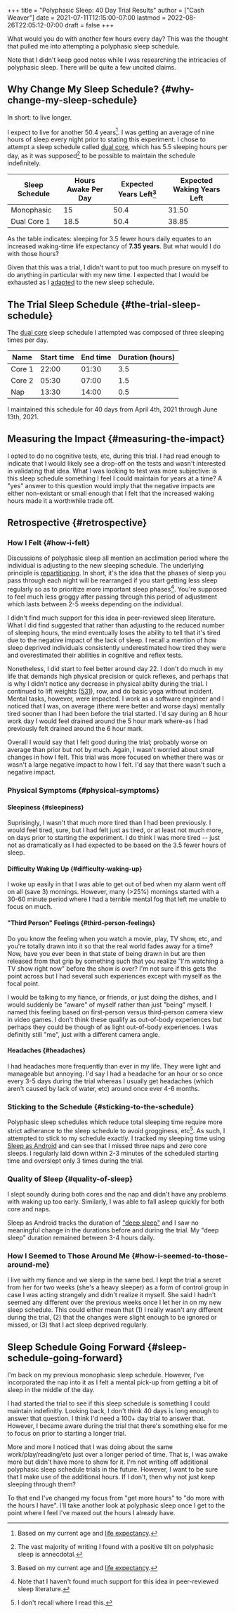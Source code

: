 +++
title = "Polyphasic Sleep: 40 Day Trial Results"
author = ["Cash Weaver"]
date = 2021-07-11T12:15:00-07:00
lastmod = 2022-08-26T22:05:12-07:00
draft = false
+++

What would you do with another few hours every day? This was the thought that pulled me into attempting a polyphasic sleep schedule.

Note that I didn't keep good notes while I was researching the intricacies of polyphasic sleep. There will be quite a few uncited claims.


## Why Change My Sleep Schedule? {#why-change-my-sleep-schedule}

In short: to live longer.

I expect to live for another 50.4 years[^fn:1]. I was getting an average of nine hours of sleep every night prior to stating this experiment. I chose to attempt a sleep schedule called [dual core](https://www.polyphasic.net/dual-core-1/), which has 5.5 sleeping hours per day, as it was supposed[^fn:2] to be possible to maintain the schedule indefinitely.

| Sleep Schedule | Hours Awake Per Day | Expected Years Left[^fn:1] | Expected Waking Years Left |
|----------------|---------------------|----------------------------|----------------------------|
| Monophasic     | 15                  | 50.4                       | 31.50                      |
| Dual Core 1    | 18.5                | 50.4                       | 38.85                      |

As the table indicates: sleeping for 3.5 fewer hours daily equates to an increased waking-time life expectancy of **7.35 years**. But what would I do with those hours?

Given that this was a trial, I didn't want to put too much presure on myself to do anything in particular with my new time. I expected that I would be exhausted as I [adapted](https://www.polyphasic.net/methods-to-prepare-for-adaptations/how-to-adapt/) to the new sleep schedule.


## The Trial Sleep Schedule {#the-trial-sleep-schedule}

The [dual core](https://www.polyphasic.net/dual-core-1) sleep schedule I attempted was composed of three sleeping times per day.

| Name   | Start time | End time | Duration (hours) |
|--------|------------|----------|------------------|
| Core 1 | 22:00      | 01:30    | 3.5              |
| Core 2 | 05:30      | 07:00    | 1.5              |
| Nap    | 13:30      | 14:00    | 0.5              |

I maintained this schedule for 40 days from April 4th, 2021 through June 13th, 2021.


## Measuring the Impact {#measuring-the-impact}

I opted to do no cognitive tests, etc, during this trial. I had read enough to indicate that I would likely see a drop-off on the tests and wasn't interested in validating that idea. What I was looking to test was more subjective: is this sleep schedule something I feel I could maintain for years at a time? A "yes" answer to this question would imply that the negative impacts are either non-existant or small enough that I felt that the increased waking hours made it a worthwhile trade off.


## Retrospective {#retrospective}


### How I Felt {#how-i-felt}

Discussions of polyphasic sleep all mention an acclimation period where the individual is adjusting to the new sleeping schedule. The underlying principle is [repartitioning](https://www.polyphasic.net/repartition/). In short, it's the idea that the phases of sleep you pass through each night will be rearranged if you start getting less sleep regularly so as to prioritize more important sleep phases[^fn:3]. You're supposed to feel much less groggy after passing through this period of adjustment which lasts between 2-5 weeks depending on the individual.

I didn't find much support for this idea in peer-reviewed sleep literature. What I did find suggested that rather than adjusting to the reduced number of sleeping hours, the mind eventually loses the ability to tell that it's tired due to the negative impact of the lack of sleep. I recall a mention of how sleep deprived individuals consistently underestimated how tired they were and overestimated their abilities in cognitive and reflex tests.

Nonetheless, I did start to feel better around day 22. I don't do much in my life that demands high physical precision or quick reflexes, and perhaps that is why I didn't notice any decrease in physical abilty during the trial. I continued to lift weights ([531](https://www.jimwendler.com/blogs/jimwendler-com/101065094-5-3-1-for-a-beginner)), row, and do basic yoga  without incident. Mental tasks, however, were impacted. I work as a software engineer and I noticed that I was, on average (there were better and worse days) mentally tired sooner than I had been before the trial started. I'd say during an 8 hour work day I would feel drained around the 5 hour mark where-as I had previously felt drained around the 6 hour mark.

Overall I would say that I felt good during the trial; probably worse on average than prior but not by much. Again, I wasn't worried about small changes in how I felt. This trial was more focused on whether there was or wasn't a large negative impact to how I felt. I'd say that there wasn't such a negative impact.


### Physical Symptoms {#physical-symptoms}


#### Sleepiness {#sleepiness}

Suprisingly, I wasn't that much more tired than I had been previously. I would feel tired, sure, but I had felt just as tired, or at least not much more, on days prior to starting the experiment. I do think I was more tired -- just not as dramatically as I had expected to be based on the 3.5 fewer hours of sleep.


#### Difficulty Waking Up {#difficulty-waking-up}

I woke up easily in that I was able to get out of bed when my alarm went off on all (save 3) mornings. However, many (&gt;25%) mornings started with a 30-60 minute period where I had a terrible mental fog that left me unable to focus on much.


#### "Third Person" Feelings {#third-person-feelings}

Do you know the feeling when you watch a movie, play, TV show, etc, and you're totally drawn into it so that the real world fades away for a time? Now, have you ever been in that state of being drawn in but are then released from that grip by something such that you realize "I'm watching a TV show right now" before the show is over? I'm not sure if this gets the point across but I had several such experiences except with myself as the focal point.

I would be talking to my fiance, or friends, or just doing the dishes, and I would suddenly be "aware" of myself rather than just "being" myself. I named this feeling based on first-person versus third-person camera view in video games. I don't think these qualify as out-of-body experiences but perhaps they could be though of as light out-of-body experiences. I was definitly still "me", just with a different camera angle.


#### Headaches {#headaches}

I had headaches more frequently than ever in my life. They were light and manageable but annoying. I'd say I had a headache for an hour or so once every 3-5 days during the trial whereas I usually get headaches (which aren't caused by lack of water, etc) around once ever 4-6 months.


### Sticking to the Schedule {#sticking-to-the-schedule}

Polyphasic sleep schedules which reduce total sleeping time require more strict adherance to the sleep schedule to avoid grogginess, etc[^fn:4]. As such, I attempted to stick to my schedule exactly. I tracked my sleeping time using [Sleep as Android](https://sleep.urbandroid.org/) and can see that I missed three naps and zero core sleeps. I regularly laid down within 2-3 minutes of the scheduled starting time and overslept only 3 times during the trial.


### Quality of Sleep {#quality-of-sleep}

I slept soundly during both cores and the nap and didn't have any problems with waking up too early. Similarly, I was able to fall asleep quickly for both core and naps.

Sleep as Android tracks the duration of ["deep sleep"](https://docs.sleep.urbandroid.org/sleep/sleepscore.html) and I saw no meaningful change in the durations before and during the trial. My "deep sleep" duration remained between 3-4 hours daily.


### How I Seemed to Those Around Me {#how-i-seemed-to-those-around-me}

I live with my fiance and we sleep in the same bed. I kept the trial a secret from her for two weeks (she's a heavy sleeper) as a form of control group in case I was acting strangely and didn't realize it myself. She said I hadn't seemed any different over the previous weeks once I let her in on my new sleep schedule. This could either mean that (1) I really wasn't any different during the trial, (2) that the changes were slight enough to be ignored or missed, or (3) that I act sleep deprived regularly.


## Sleep Schedule Going Forward {#sleep-schedule-going-forward}

I'm back on my previous monophasic sleep schedule. However, I've incorporated the nap into it as I felt a mental pick-up from getting a bit of sleep in the middle of the day.

I had started the trial to see if this sleep schedule is something I could maintain indefinitly. Looking back, I don't think 40 days is long enough to answer that question. I think I'd need a 100+ day trial to answer that. However, I became aware during the trial that there's something else for me to focus on prior to starting a longer trial.

More and more I noticed that I was doing about the same work/play/reading/etc just over a longer period of time. That is, I was awake more but didn't have more to show for it. I'm not writing off additional polyphasic sleep schedule trials in the future. However, I want to be sure that I make use of the additional hours. If I don't, then why not just keep sleeping through them?

To that end I've changed my focus from "get more hours" to "do more with the hours I have". I'll take another look at polyphasic sleep once I get to the point where I feel I've maxed out the hours I already have.

[^fn:1]: Based on my current age and [life expectancy](https://www.cdc.gov/nchs/data/nvsr/nvsr70/nvsr70-1-508.pdf).
[^fn:2]: The vast majority of writing I found with a positive tilt on polyphasic sleep is annecdotal.
[^fn:3]: Note that I haven't found much support for this idea in peer-reviewed sleep literature.
[^fn:4]: I don't recall where I read this.
